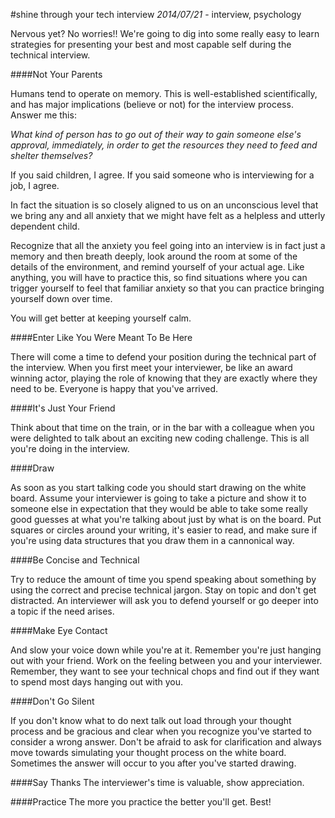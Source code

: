 #shine through your tech interview
*2014/07/21* - interview, psychology

Nervous yet? No worries!! We're going to dig into some really easy to learn strategies for presenting your best and most capable self during the technical interview.

####Not Your Parents

Humans tend to operate on memory. This is well-established scientifically, and has major implications (believe or not) for the interview process. Answer me this:

<i>What kind of person has to go out of their way to gain someone else's approval, immediately, in order to get the resources they need to feed and shelter themselves?</i>

If you said children, I agree. If you said someone who is interviewing for a job, I agree.

In fact the situation is so closely aligned to us on an unconscious level that we bring any and all anxiety that we might have felt as a helpless and utterly dependent child.

Recognize that all the anxiety you feel going into an interview is in fact just a memory and then breath deeply, look around the room at some of the details of the environment, and remind yourself of your actual age. Like anything, you will have to practice this, so find situations where you can trigger yourself to feel that familiar anxiety so that you can practice bringing yourself down over time.

You will get better at keeping yourself calm.


####Enter Like You Were Meant To Be Here

There will come a time to defend your position during the technical part of the interview. When you first meet your interviewer, be like an award winning actor, playing the role of knowing that they are exactly where they need to be. Everyone is happy that you've arrived.

####It's Just Your Friend

Think about that time on the train, or in the bar with a colleague when you were delighted to talk about an exciting new coding challenge. This is all you're doing in the interview.

####Draw

As soon as you start talking code you should start drawing on the white board. Assume your interviewer is going to take a picture and show it to someone else in expectation that they would be able to take some really good guesses at what you're talking about just by what is on the board. Put squares or circles around your writing, it's easier to read, and make sure if you're using data structures that you draw them in a cannonical way.

####Be Concise and Technical

Try to reduce the amount of time you spend speaking about something by using the correct and precise technical jargon. Stay on topic and don't get distracted. An interviewer will ask you to defend yourself or go deeper into a topic if the need arises.

####Make Eye Contact

And slow your voice down while you're at it. Remember you're just hanging out with your friend. Work on the feeling between you and your interviewer. Remember, they want to see your technical chops and find out if they want to spend most days hanging out with you.

####Don't Go Silent

If you don't know what to do next talk out load through your thought process and be gracious and clear when you recognize you've started to consider a wrong answer. Don't be afraid to ask for clarification and always move towards simulating your thought process on the white board. Sometimes the answer will occur to you after you've started drawing.

####Say Thanks
The interviewer's time is valuable, show appreciation.

####Practice
The more you practice the better you'll get.
Best!
